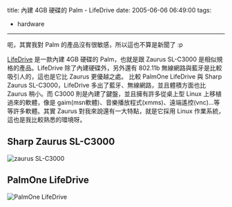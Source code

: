 title: 內建 4GB 硬碟的 Palm - LifeDrive
date: 2005-06-06 06:49:00
tags: 
- hardware
---

呃，其實我對 Palm 的產品沒有很敏感，所以這也不算是新聞了 :p

[LifeDrive](http://www.palmone.com/us/products/mobilemanagers/lifedrive/) 是一款內建 4GB 硬碟的 Palm，也就是跟 Zaurus SL-C3000 是相似規格的產品。LifeDrive 除了內建硬碟外，另外還有 802.11b 無線網路與藍牙是比較吸引人的，這也是它比 Zaurus 更優越之處。
<a name='more'></a>
比較 PalmOne LifeDrive 與 Sharp Zaurus SL-C3000，LifeDrive 多出了藍牙、無線網路，並且體積方面也比 Zaurus 稍小。而 C3000 則是內建了鍵盤，並且擁有許多從桌上型 Linux 上移植過來的軟體，像是 gaim(msn軟體)、音樂播放程式(xmms)、遠端遙控(vnc)…等等許多軟體。其實 Zaurus 對我來說還有一大特點，就是它採用 Linux 作業系統，這也是我比較熟悉的環境呀。

## Sharp Zaurus SL-C3000

![zaurus SL-C3000](http://wshlab2.ee.kuas.edu.tw/~yurenju/albums/screenshot/l_photo_img_01.jpg)

## PalmOne LifeDrive

![PalmOne LifeDrive](http://wshlab2.ee.kuas.edu.tw/~yurenju/albums/screenshot/Screenshot_23.png)